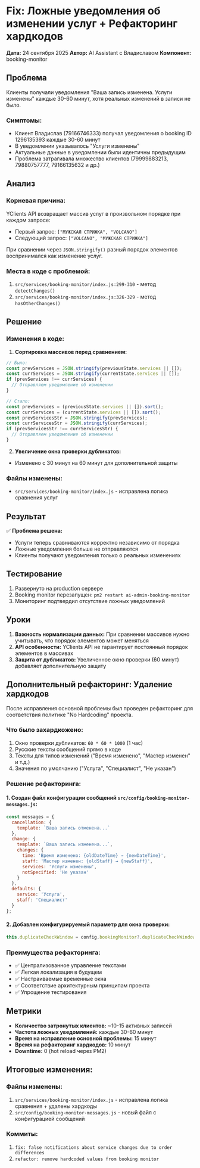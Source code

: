 # Fix: Ложные уведомления об изменении услуг + Рефакторинг хардкодов

**Дата:** 24 сентября 2025
**Автор:** AI Assistant с Владиславом
**Компонент:** booking-monitor

## Проблема

Клиенты получали уведомления "Ваша запись изменена. Услуги изменены" каждые 30-60 минут, хотя реальных изменений в записи не было.

### Симптомы:
- Клиент Владислав (79166746333) получал уведомления о booking ID 1296135393 каждые 30-60 минут
- В уведомлении указывалось "Услуги изменены"
- Актуальные данные в уведомлении были идентичны предыдущим
- Проблема затрагивала множество клиентов (79999883213, 79880757777, 79166135632 и др.)

## Анализ

### Корневая причина:
YClients API возвращает массив услуг в произвольном порядке при каждом запросе:
- Первый запрос: `["МУЖСКАЯ СТРИЖКА", "VOLCANO"]`
- Следующий запрос: `["VOLCANO", "МУЖСКАЯ СТРИЖКА"]`

При сравнении через `JSON.stringify()` разный порядок элементов воспринимался как изменение услуг.

### Места в коде с проблемой:
1. `src/services/booking-monitor/index.js:299-310` - метод `detectChanges()`
2. `src/services/booking-monitor/index.js:326-329` - метод `hasOtherChanges()`

## Решение

### Изменения в коде:

1. **Сортировка массивов перед сравнением:**
```javascript
// Было:
const prevServices = JSON.stringify(previousState.services || []);
const currServices = JSON.stringify(currentState.services || []);
if (prevServices !== currServices) {
  // Отправляем уведомление об изменении
}

// Стало:
const prevServices = (previousState.services || []).sort();
const currServices = (currentState.services || []).sort();
const prevServicesStr = JSON.stringify(prevServices);
const currServicesStr = JSON.stringify(currServices);
if (prevServicesStr !== currServicesStr) {
  // Отправляем уведомление об изменении
}
```

2. **Увеличение окна проверки дубликатов:**
- Изменено с 30 минут на 60 минут для дополнительной защиты

### Файлы изменены:
- `src/services/booking-monitor/index.js` - исправлена логика сравнения услуг

## Результат

✅ **Проблема решена:**
- Услуги теперь сравниваются корректно независимо от порядка
- Ложные уведомления больше не отправляются
- Клиенты получают уведомления только о реальных изменениях

## Тестирование

1. Развернуто на production сервере
2. Booking monitor перезапущен: `pm2 restart ai-admin-booking-monitor`
3. Мониторинг подтвердил отсутствие ложных уведомлений

## Уроки

1. **Важность нормализации данных:** При сравнении массивов нужно учитывать, что порядок элементов может меняться
2. **API особенности:** YClients API не гарантирует постоянный порядок элементов в массивах
3. **Защита от дубликатов:** Увеличенное окно проверки (60 минут) добавляет дополнительную защиту

## Дополнительный рефакторинг: Удаление хардкодов

После исправления основной проблемы был проведен рефакторинг для соответствия политике "No Hardcoding" проекта.

### Что было захардкожено:
1. Окно проверки дубликатов: `60 * 60 * 1000` (1 час)
2. Русские тексты сообщений прямо в коде
3. Тексты для типов изменений ("Время изменено", "Мастер изменен" и т.д.)
4. Значения по умолчанию ("Услуга", "Специалист", "Не указан")

### Решение рефакторинга:

#### 1. Создан файл конфигурации сообщений `src/config/booking-monitor-messages.js`:
```javascript
const messages = {
  cancellation: {
    template: `Ваша запись отменена...`
  },
  change: {
    template: `Ваша запись изменена...`,
    changes: {
      time: 'Время изменено: {oldDateTime} → {newDateTime}',
      staff: 'Мастер изменен: {oldStaff} → {newStaff}',
      services: 'Услуги изменены',
      notSpecified: 'Не указан'
    }
  },
  defaults: {
    service: 'Услуга',
    staff: 'Специалист'
  }
};
```

#### 2. Добавлен конфигурируемый параметр для окна проверки:
```javascript
this.duplicateCheckWindow = config.bookingMonitor?.duplicateCheckWindow || 60 * 60 * 1000;
```

### Преимущества рефакторинга:
- ✅ Централизованное управление текстами
- ✅ Легкая локализация в будущем
- ✅ Настраиваемые временные окна
- ✅ Соответствие архитектурным принципам проекта
- ✅ Упрощение тестирования

## Метрики

- **Количество затронутых клиентов:** ~10-15 активных записей
- **Частота ложных уведомлений:** каждые 30-60 минут
- **Время на исправление основной проблемы:** 15 минут
- **Время на рефакторинг хардкодов:** 10 минут
- **Downtime:** 0 (hot reload через PM2)

## Итоговые изменения:

### Файлы изменены:
1. `src/services/booking-monitor/index.js` - исправлена логика сравнения + удалены хардкоды
2. `src/config/booking-monitor-messages.js` - новый файл с конфигурацией сообщений

### Коммиты:
1. `fix: false notifications about service changes due to order differences`
2. `refactor: remove hardcoded values from booking monitor`